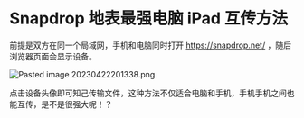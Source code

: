 # Snapdrop 地表最强电脑 iPad 互传方法

前提是双方在同一个局域网，手机和电脑同时打开 https://snapdrop.net/ ，随后浏览器页面会显示设备。

![Pasted image 20230422201338.png](Pasted%20image%2020230422201338.png)

点击设备头像即可知己传输文件，这种方法不仅适合电脑和手机，手机手机之间也能互传，是不是很强大呢！？
